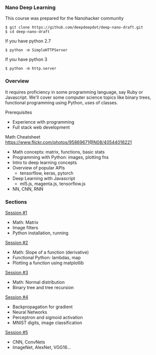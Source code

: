 ### Nano Deep Learning

This course was prepared for the Nanohacker community

    $ git clone https://github.com/deepdeepdot/deep-nano-draft.git
    $ cd deep-nano-draft


If you have python 2.7

    $ python -m SimpleHTTPServer


If you have python 3

    $ python -m http.server


### Overview

It requires proficiency in some programming language, say Ruby or Javascript.
We'll cover some computer science topics like binary trees, functional programming using Python, uses of classes.

Prerequisites
* Experience with programming
* Full stack web development

Math Cheatsheet https://www.flickr.com/photos/95869671@N08/40544016221

* Math concepts: matrix, functions, basic stats
* Programming with Python: images, plotting fns
* Intro to deep learning concepts
* Overview of popular APIs
    - tensorflow, keras, pytorch
* Deep Learning with Javascript
    - ml5.js, magenta.js, tensorflow.js
* NN, CNN, RNN


### Sections

[Session #1](01-nano-slides.md)
* Math: Matrix
* Image filters
* Python installation, running

[Session #2](02-nano-slides.md)
* Math: Slope of a function (derivative)
* Functional Python: lambdas, map
* Plotting a function using matplotlib

[Session #3](03-nano-slides.md)
* Math: Normal distribution
* Binary tree and tree recursion

[Session #4](04-nano-slides.md)
* Backpropagation for gradient
* Neural Networks
* Perceptron and sigmoid activation
* MNIST digits, image classification

[Session #5](05-nano-slides.md)
* CNN, ConvNets
* ImageNet, AlexNet, VGG16...
